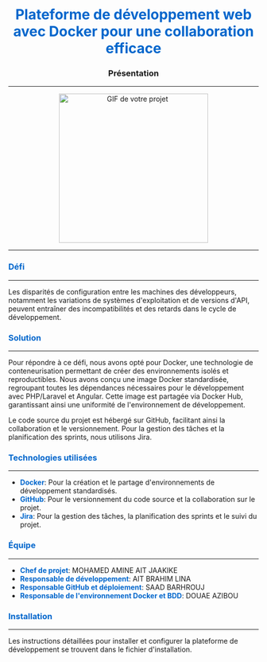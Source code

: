 <!---
Created using the README generator
-->

<h1 align="center" style="color: #0066cc;">Plateforme de développement web avec Docker pour une collaboration efficace</h1>
<h3 align="center">Présentation</h3>
<hr>
<p align="center">
  <img src="https://example.com/your-image.gif" alt="GIF de votre projet" width="300" height="300" />
</p>
<hr>
<h3 align="left" style="color: #0066cc;">Défi</h3>
<hr>
<p>Les disparités de configuration entre les machines des développeurs, notamment les variations de systèmes d'exploitation et de versions d'API, peuvent entraîner des incompatibilités et des retards dans le cycle de développement.</p>
<h3 align="left" style="color: #0066cc;">Solution</h3>
<hr>
<p>Pour répondre à ce défi, nous avons opté pour Docker, une technologie de conteneurisation permettant de créer des environnements isolés et reproductibles. Nous avons conçu une image Docker standardisée, regroupant toutes les dépendances nécessaires pour le développement avec PHP/Laravel et Angular. Cette image est partagée via Docker Hub, garantissant ainsi une uniformité de l'environnement de développement.</p>
<p>Le code source du projet est hébergé sur GitHub, facilitant ainsi la collaboration et le versionnement. Pour la gestion des tâches et la planification des sprints, nous utilisons Jira.</p>
<h3 align="left" style="color: #0066cc;">Technologies utilisées</h3>
<hr>
<ul>
  <li><strong style="color: #0066cc;">Docker</strong>: Pour la création et le partage d'environnements de développement standardisés.</li>
  <li><strong style="color: #0066cc;">GitHub</strong>: Pour le versionnement du code source et la collaboration sur le projet.</li>
  <li><strong style="color: #0066cc;">Jira</strong>: Pour la gestion des tâches, la planification des sprints et le suivi du projet.</li>
</ul>
<h3 align="left" style="color: #0066cc;">Équipe</h3>
<hr>
<ul>
  <li><strong style="color: #0066cc;">Chef de projet</strong>: MOHAMED AMINE AIT JAAKIKE</li>
  <li><strong style="color: #0066cc;">Responsable de développement</strong>: AIT BRAHIM LINA</li>
  <li><strong style="color: #0066cc;">Responsable GitHub et déploiement</strong>: SAAD BARHROUJ</li>
  <li><strong style="color: #0066cc;">Responsable de l'environnement Docker et BDD</strong>: DOUAE AZIBOU</li>
</ul>
<h3 align="left" style="color: #0066cc;">Installation</h3>
<hr>
<p>Les instructions détaillées pour installer et configurer la plateforme de développement se trouvent dans le fichier d'installation.</p>
